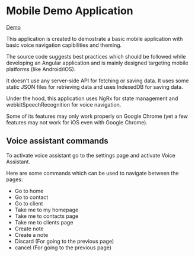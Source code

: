 # Mobile Demo Application

[Demo](https://anirbannath.github.io/mobile-demo/)

This application is created to demostrate a basic mobile application with basic voice navigation capibilities and theming.

The source code suggests best practices which should be followed while developing an Angular application and is mainly designed targeting mobile platforms (like Android/iOS).

It doesn't use any server-side API for fetching or saving data. It uses some static JSON files for retrieving data and uses IndexedDB for saving data.

Under the hood, this application uses NgRx for state management and webkitSpeechRecognition for voice navigation.

Some of its features may only work properly on Google Chrome (yet a few features may not work for iOS even with Google Chrome).

## Voice assistant commands

To activate voice assistant go to the settings page and activate Voice Assistant.

Here are some commands which can be used to navigate between the pages:

- Go to home
- Go to contact
- Go to client
- Take me to my homepage
- Take me to contacts page
- Take me to clients page
- Create note
- Create a note
- Discard (For going to the previous page)
- cancel (For going to the previous page)
